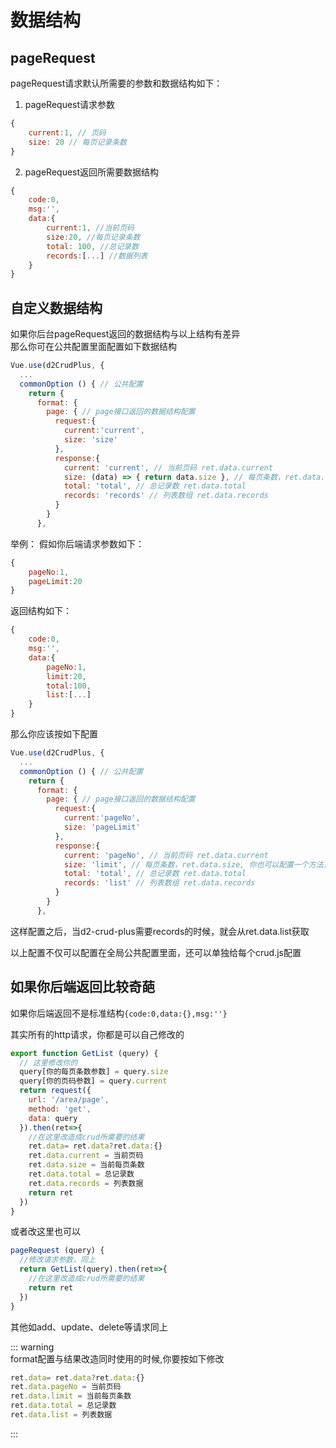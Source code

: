 # 数据结构
## pageRequest
pageRequest请求默认所需要的参数和数据结构如下：   

1. pageRequest请求参数
```js
{
    current:1, // 页码
    size: 20 // 每页记录条数
}
```
2. pageRequest返回所需要数据结构
```js
{
    code:0,
    msg:'',
    data:{
        current:1, //当前页码
        size:20, //每页记录条数
        total: 100, //总记录数
        records:[...] //数据列表
    }
}
```

## 自定义数据结构
如果你后台pageRequest返回的数据结构与以上结构有差异   
那么你可在公共配置里面配置如下数据结构
```js
Vue.use(d2CrudPlus, {
  ...
  commonOption () { // 公共配置
    return {
      format: {
        page: { // page接口返回的数据结构配置
          request:{
            current:'current',
            size: 'size'
          },
          response:{
            current: 'current', // 当前页码 ret.data.current
            size: (data) => { return data.size }, // 每页条数，ret.data.size, 你也可以配置一个方法，自定义返回
            total: 'total', // 总记录数 ret.data.total
            records: 'records' // 列表数组 ret.data.records
          }
        }
      },
```

举例：
假如你后端请求参数如下：
```js
{
    pageNo:1,
    pageLimit:20
}
```
返回结构如下：
```js
{
    code:0,
    msg:'',
    data:{
        pageNo:1,
        limit:20,
        total:100,
        list:[...]
    }
}
```
那么你应该按如下配置
```js
Vue.use(d2CrudPlus, {
  ...
  commonOption () { // 公共配置
    return {
      format: {
        page: { // page接口返回的数据结构配置
          request:{
            current:'pageNo',
            size: 'pageLimit'
          },
          response:{
            current: 'pageNo', // 当前页码 ret.data.current
            size: 'limit', // 每页条数，ret.data.size, 你也可以配置一个方法，自定义返回
            total: 'total', // 总记录数 ret.data.total
            records: 'list' // 列表数组 ret.data.records
          }
        }
      },
```

这样配置之后，当d2-crud-plus需要records的时候，就会从ret.data.list获取

以上配置不仅可以配置在全局公共配置里面，还可以单独给每个crud.js配置


## 如果你后端返回比较奇葩
如果你后端返回不是标准结构`{code:0,data:{},msg:''}`   


其实所有的http请求，你都是可以自己修改的
```js
export function GetList (query) {
  // 这里修改你的
  query[你的每页条数参数] = query.size
  query[你的页码参数] = query.current
  return request({
    url: '/area/page',
    method: 'get',
    data: query
  }).then(ret=>{
    //在这里改造成crud所需要的结果
    ret.data= ret.data?ret.data:{}
    ret.data.current = 当前页码
    ret.data.size = 当前每页条数
    ret.data.total = 总记录数
    ret.data.records = 列表数据
    return ret
  })
}
```

或者改这里也可以
```js
pageRequest (query) {
  //修改请求参数，同上
  return GetList(query).then(ret=>{
    //在这里改造成crud所需要的结果
    return ret
  })
}
```

其他如add、update、delete等请求同上

::: warning   
format配置与结果改造同时使用的时候,你要按如下修改
```js
ret.data= ret.data?ret.data:{}
ret.data.pageNo = 当前页码
ret.data.limit = 当前每页条数
ret.data.total = 总记录数
ret.data.list = 列表数据
```
:::
